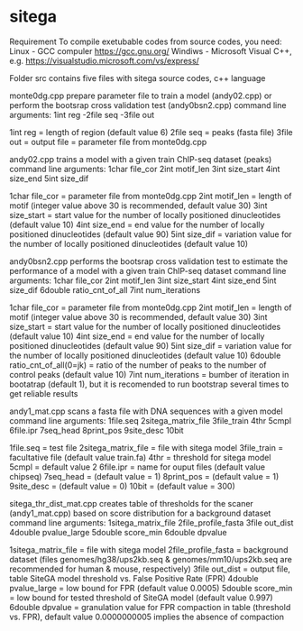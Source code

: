 # sitega
Requirement
To compile exetubable codes from source codes, you need:
Linux - GCC compuler https://gcc.gnu.org/ 
Windiws - Microsoft Visual C++, e.g. https://visualstudio.microsoft.com/vs/express/

Folder src contains five files with sitega source codes, c++ language

monte0dg.cpp prepare parameter file to train a model (andy02.cpp) or perform the bootsrap cross validation test (andy0bsn2.cpp)
command line arguments:
1int reg -2file seq  -3file out

1int reg = length of region (default value 6)
2file seq = peaks (fasta file) 
3file out = output file = parameter file from monte0dg.cpp

andy02.cpp trains a model with a given train ChIP-seq dataset (peaks)
command line arguments:
1char file_cor 2int motif_len 3int size_start 4int size_end 5int size_dif

1char file_cor = parameter file from monte0dg.cpp
2int motif_len = length of motif (integer value above 30 is recommended, default value 30)
3int size_start = start value for the number of locally positioned dinucleotides (default value 10)
4int size_end = end value for the number of locally positioned dinucleotides (default value 90)
5int size_dif = variation value for the number of locally positioned dinucleotides (default value 10)

andy0bsn2.cpp performs the bootsrap cross validation test to estimate the performance of a model with a given train ChIP-seq dataset
command line arguments:
1char file_cor 2int motif_len 3int size_start 4int size_end 5int size_dif 6double ratio_cnt_of_all 7int num_iterations 

1char file_cor = parameter file from monte0dg.cpp
2int motif_len = length of motif (integer value above 30 is recommended, default value 30)
3int size_start = start value for the number of locally positioned dinucleotides (default value 10)
4int size_end = end value for the number of locally positioned dinucleotides (default value 90)
5int size_dif = variation value for the number of locally positioned dinucleotides (default value 10)
6double ratio_cnt_of_all(0=jk)  = ratio of the number of peaks to the number of control peaks (default value 10)
7int num_iterations = bumber of iteration in bootatrap (default 1), but it is recomended to run bootstrap several times to get reliable results

andy1_mat.cpp scans a fasta file with DNA sequences with a given model
command line arguments:
1file.seq  2sitega_matrix_file 3file_train 4thr 5cmpl 6file.ipr 7seq_head 8print_pos 9site_desc 10bit

1file.seq = test file
2sitega_matrix_file = file with sitega model
3file_train = facultative file (default value train.fa)
4thr = threshold for  sitega model
5cmpl = default value 2 
6file.ipr = name for ouput files (default value chipseq)
7seq_head = (default value = 1)
8print_pos = (default value = 1)
9site_desc = (default value = 0)
10bit = (default value = 300)

sitega_thr_dist_mat.cpp creates table of thresholds for the scaner (andy1_mat.cpp) based on score distribution for a background dataset
command line arguments:
1sitega_matrix_file 2file_profile_fasta 3file out_dist 4double pvalue_large 5double score_min 6double dpvalue

1sitega_matrix_file = file with sitega model
2file_profile_fasta = background dataset (files genomes/hg38/ups2kb.seq & genomes/mm10/ups2kb.seq are recommended for human & mouse, respectively)
3file out_dist = output file, table SiteGA model threshold vs. False Positive Rate (FPR)
4double pvalue_large = low bound for FPR (default value 0.0005)
5double score_min = low bound for tested threshold of SiteGA model (default value 0.997)
6double dpvalue = granulation value for FPR compaction in table (threshold vs. FPR), default value 0.0000000005 implies the absence of compaction

